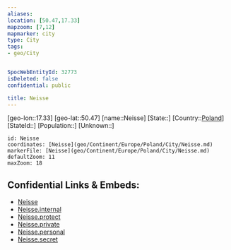 ```yaml
---
aliases: 
location: [50.47,17.33]
mapzoom: [7,12] 
mapmarker: city 
type: City
tags:
- geo/City


SpocWebEntityId: 32773
isDeleted: false
confidential: public

title: Neisse
---
```

[geo-lon::17.33]
[geo-lat::50.47]
[name::Neisse]
[State::]
[Country::[Poland](geo/Continent/Europe/Poland.md)]
[StateId::]
[Population::]
[Unknown::]


```leaflet
id: Neisse
coordinates: [Neisse](geo/Continent/Europe/Poland/City/Neisse.md)
markerFile: [Neisse](geo/Continent/Europe/Poland/City/Neisse.md)
defaultZoom: 11 
maxZoom: 18
```


## Confidential Links & Embeds: 
- [Neisse](../../../../../../_public/geo/Continent/Europe/Poland/City/Neisse.md) 
- [Neisse.internal](../../../../../../_internal/geo/Continent/Europe/Poland/City/Neisse.internal.md) 
- [Neisse.protect](../../../../../../_protect/geo/Continent/Europe/Poland/City/Neisse.protect.md) 
- [Neisse.private](../../../../../../_private/geo/Continent/Europe/Poland/City/Neisse.private.md) 
- [Neisse.personal](../../../../../../_personal/geo/Continent/Europe/Poland/City/Neisse.personal.md) 
- [Neisse.secret](../../../../../../_secret/geo/Continent/Europe/Poland/City/Neisse.secret.md) 
